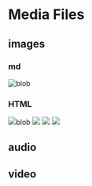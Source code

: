 # Media Files

## images

### md
![blob](media/images/images.jpeg)

### HTML
<img src="media/images/images.jpeg">blob</img>
<img src="media/images/download.jpeg"></img>
<img src="media/images/img1.jpeg"></img>
<img src="media/images/img2.jpeg"></img>

## audio

## video
